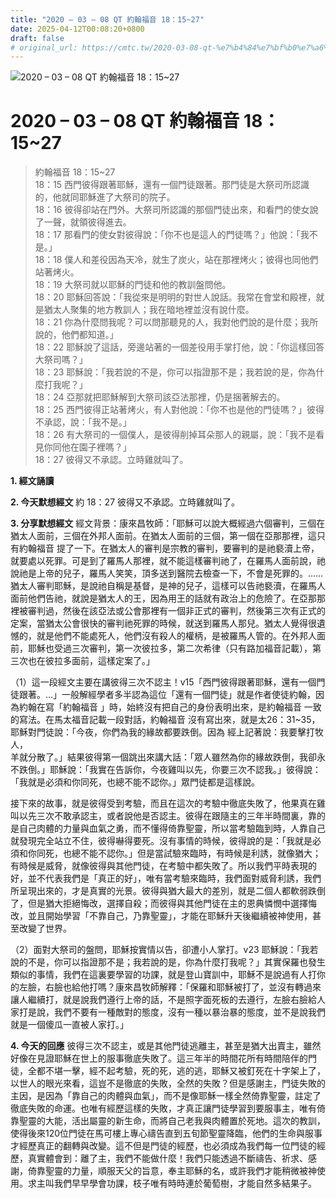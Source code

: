 ```yaml
---
title: "2020 – 03 – 08 QT 約翰福音 18：15~27"
date: 2025-04-12T00:08:20+0800
draft: false
# original_url: https://cmtc.tw/2020-03-08-qt-%e7%b4%84%e7%bf%b0%e7%a6%8f%e9%9f%b3-18%ef%bc%9a1527
---
```


![2020 – 03 – 08 QT 約翰福音 18：15\~27](/images/qt.jpg   "2020 – 03 – 08 QT 約翰福音 18：15\~27")

# 2020 – 03 – 08 QT 約翰福音 18：15\~27

> 約翰福音 18：15\~27  
> 18：15 西門彼得跟著耶穌，還有一個門徒跟著。那門徒是大祭司所認識的，他就同耶穌進了大祭司的院子。  
> 18：16 彼得卻站在門外。大祭司所認識的那個門徒出來，和看門的使女說了一聲，就領彼得進去。  
> 18：17 那看門的使女對彼得說：「你不也是這人的門徒嗎？」他說：「我不是。」  
> 18：18 僕人和差役因為天冷，就生了炭火，站在那裡烤火；彼得也同他們站著烤火。  
> 18：19 大祭司就以耶穌的門徒和他的教訓盤問他。  
> 18：20 耶穌回答說：「我從來是明明的對世人說話。我常在會堂和殿裡，就是猶太人聚集的地方教訓人；我在暗地裡並沒有說什麼。  
> 18：21 你為什麼問我呢？可以問那聽見的人，我對他們說的是什麼；我所說的，他們都知道。」  
> 18：22 耶穌說了這話，旁邊站著的一個差役用手掌打他，說：「你這樣回答大祭司嗎？」  
> 18：23 耶穌說：「我若說的不是，你可以指證那不是；我若說的是，你為什麼打我呢？」  
> 18：24 亞那就把耶穌解到大祭司該亞法那裡，仍是捆著解去的。  
> 18：25 西門彼得正站著烤火，有人對他說：「你不也是他的門徒嗎？」彼得不承認，說：「我不是。」  
> 18：26 有大祭司的一個僕人，是彼得削掉耳朵那人的親屬，說：「我不是看見你同他在園子裡嗎？」  
> 18：27 彼得又不承認。立時雞就叫了。

**1. 經文誦讀**

**2.  今天默想經文**
約 18：27 彼得又不承認。立時雞就叫了。

**3. 分享默想經文**
經文背景：康來昌牧師：「耶穌可以說大概經過六個審判，三個在猶太人面前，三個在外邦人面前。在猶太人面前的三個，第一個在亞那那裡，這只有約翰福音 提了一下。在猶太人的審判是宗教的審判，要審判的是祂褻瀆上帝，就要處以死罪。可是到了羅馬人那裡，就不能這樣審判祂了，在羅馬人面前說，祂說祂是上帝的兒子，羅馬人笑笑，頂多送到醫院去檢查一下，不會是死罪的。……猶太人審判耶穌，是說祂自稱是基督，是神的兒子，這樣可以告祂褻瀆，在羅馬人面前他們告祂，就說是猶太人的王，因為用王的話就有政治上的危險了。在亞那那裡被審判過，然後在該亞法或公會那裡有一個非正式的審判，然後第三次有正式的定案，當猶太公會很快的審判祂死罪的時候，就送到羅馬人那兒。猶太人覺得很遺憾的，就是他們不能處死人，他們沒有殺人的權柄，是被羅馬人管的。在外邦人面前，耶穌也受過三次審判，第一次彼拉多，第二次希律（只有路加福音記載），第三次也在彼拉多面前，這樣定案了。」

（1）這一段經文主要在講彼得三次不認主！v15「西門彼得跟著耶穌，還有一個門徒跟著。…」一般解經學者多半認為這位「還有一個門徒」就是作者使徒約翰，因為約翰在寫「約翰福音 」時，始終沒有把自己的身份表明出來，是約翰福音 一致的寫法。在馬太福音記載一段對話，約翰福音 沒有寫出來，就是太26：31\~35，耶穌對門徒說：「今夜，你們為我的緣故都要跌倒。因為 經上記著說：我要擊打牧人，  
羊就分散了。」結果彼得第一個跳出來講大話：「眾人雖然為你的緣故跌倒，我卻永不跌倒。」耶穌說：「我實在告訴你，今夜雞叫以先，你要三次不認我。」彼得說：「我就是必須和你同死，也總不能不認你。」眾門徒都是這樣說。

接下來的故事，就是彼得受到考驗，而且在這次的考驗中徹底失敗了，他果真在雞叫以先三次不敢承認主，或者說他是否認主。彼得在跟隨主的三年半時間裏，靠的是自己肉體的力量與血氣之勇，而不懂得倚靠聖靈，所以當考驗臨到時，人靠自己就發現完全站立不住，彼得嚇得要死。沒有事情的時候，彼得說的是：「我就是必須和你同死，也總不能不認你。」但是當試驗來臨時，有時候是利誘，就像猶大；有時候是威脅，就像彼得與其他門徒，在考驗中都失敗了。所以我們平時表現的好，並不代表我們是「真正的好」，唯有當考驗來臨時，我們面對威脅利誘，我們所呈現出來的，才是真實的光景。彼得與猶大最大的差別，就是二個人都軟弱跌倒了，但是猶大拒絕悔改，選擇自殺；而彼得與其他門徒在主的恩典憐憫中選擇悔改，並且開始學習「不靠自己，乃靠聖靈」，才能在耶穌升天後繼續被神使用，甚至改變了世界。

（2）面對大祭司的盤問，耶穌按實情以告，卻遭小人掌打。v23 耶穌說：「我若說的不是，你可以指證那不是；我若說的是，你為什麼打我呢？」其實保羅也發生類似的事情，我們在這裏要學習的功課，就是登山寶訓中，耶穌不是說過有人打你的左臉，右臉也給他打嗎？康來昌牧師解釋：「保羅和耶穌被打了，並沒有轉過來讓人繼續打，就是說我們遵行上帝的話，不是照字面死板的去遵行，左臉右臉給人家打是說，我們不要有一種敵對的態度，沒有一種以暴治暴的態度，並不是說我們就是一個傻瓜一直被人家打。」

**4. 今天的回應**
彼得三次不認主，或是其他門徒逃離主，甚至是猶大出賣主，雖然好像在見證耶穌在世上的服事徹底失敗了。這三年半的時間花所有時間陪伴的門徒，全都不堪一擊，經不起考驗，死的死，逃的逃，耶穌又被釘死在十字架上了，以世人的眼光來看，這豈不是徹底的失敗，全然的失敗？但是感謝主，門徒失敗的主因，是因為「靠自己的肉體與血氣」，而不是像耶穌一樣全然倚靠聖靈，註定了徹底失敗的命運。也唯有經歷這樣的失敗，才真正讓門徒學習到要服事主，唯有倚靠聖靈的大能，活出屬靈的新生命，而將自己老我與肉體置於死地。這次的教訓，使得後來120位門徒在馬可樓上專心禱告直到五旬節聖靈降臨，他們的生命與服事才經歷真正的翻轉與改變。這不但是門徒的經歷，也必須成為我們每一位門徒的經歷，真實體會到：離了主，我們不能做什麼！我們只能透過不斷禱告、祈求、感謝，倚靠聖靈的力量，順服天父的旨意，奉主耶穌的名，或許我們才能稍微被神使用。求主叫我們早早學會功課，枝子唯有時時連於葡萄樹，才能自然多結果子。
